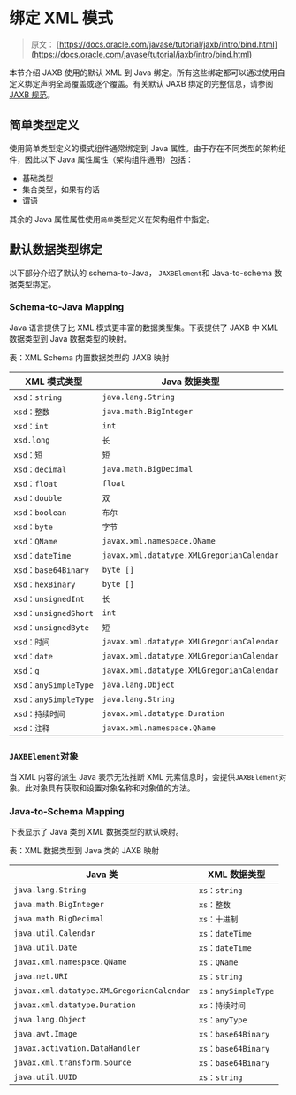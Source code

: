 # 绑定 XML 模式

> 原文： [https://docs.oracle.com/javase/tutorial/jaxb/intro/bind.html](https://docs.oracle.com/javase/tutorial/jaxb/intro/bind.html)

本节介绍 JAXB 使用的默认 XML 到 Java 绑定。所有这些绑定都可以通过使用自定义绑定声明全局覆盖或逐个覆盖。有关默认 JAXB 绑定的完整信息，请参阅 [JAXB 规范](http://jaxb.java.net)。

## 简单类型定义

使用简单类型定义的模式组件通常绑定到 Java 属性。由于存在不同类型的架构组件，因此以下 Java 属性属性（架构组件通用）包括：

*   基础类型
*   集合类型，如果有的话
*   谓语

其余的 Java 属性属性使用`简单`类型定义在架构组件中指定。

## 默认数据类型绑定

以下部分介绍了默认的 schema-to-Java， `JAXBElement`和 Java-to-schema 数据类型绑定。

### Schema-to-Java Mapping

Java 语言提供了比 XML 模式更丰富的数据类型集。下表提供了 JAXB 中 XML 数据类型到 Java 数据类型的映射。

表：XML Schema 内置数据类型的 JAXB 映射

| XML 模式类型 | Java 数据类型 |
| --- | --- |
| `xsd：string` | `java.lang.String` |
| `xsd：整数` | `java.math.BigInteger` |
| `xsd：int` | `int` |
| `xsd.long` | `长` |
| `xsd：短` | `短` |
| `xsd：decimal` | `java.math.BigDecimal` |
| `xsd：float` | `float` |
| `xsd：double` | `双` |
| `xsd：boolean` | `布尔` |
| `xsd：byte` | `字节` |
| `xsd：QName` | `javax.xml.namespace.QName` |
| `xsd：dateTime` | `javax.xml.datatype.XMLGregorianCalendar` |
| `xsd：base64Binary` | `byte []` |
| `xsd：hexBinary` | `byte []` |
| `xsd：unsignedInt` | `长` |
| `xsd：unsignedShort` | `int` |
| `xsd：unsignedByte` | `短` |
| `xsd：时间` | `javax.xml.datatype.XMLGregorianCalendar` |
| `xsd：date` | `javax.xml.datatype.XMLGregorianCalendar` |
| `xsd：g` | `javax.xml.datatype.XMLGregorianCalendar` |
| `xsd：anySimpleType` | `java.lang.Object` |
| `xsd：anySimpleType` | `java.lang.String` |
| `xsd：持续时间` | `javax.xml.datatype.Duration` |
| `xsd：注释` | `javax.xml.namespace.QName` |

### `JAXBElement`对象

当 XML 内容的派生 Java 表示无法推断 XML 元素信息时，会提供`JAXBElement`对象。此对象具有获取和设置对象名称和对象值的方法。

### Java-to-Schema Mapping

下表显示了 Java 类到 XML 数据类型的默认映射。

表：XML 数据类型到 Java 类的 JAXB 映射

| Java 类 | XML 数据类型 |
| --- | --- |
| `java.lang.String` | `xs：string` |
| `java.math.BigInteger` | `xs：整数` |
| `java.math.BigDecimal` | `xs：十进制` |
| `java.util.Calendar` | `xs：dateTime` |
| `java.util.Date` | `xs：dateTime` |
| `javax.xml.namespace.QName` | `xs：QName` |
| `java.net.URI` | `xs：string` |
| `javax.xml.datatype.XMLGregorianCalendar` | `xs：anySimpleType` |
| `javax.xml.datatype.Duration` | `xs：持续时间` |
| `java.lang.Object` | `xs：anyType` |
| `java.awt.Image` | `xs：base64Binary` |
| `javax.activation.DataHandler` | `xs：base64Binary` |
| `javax.xml.transform.Source` | `xs：base64Binary` |
| `java.util.UUID` | `xs：string` |